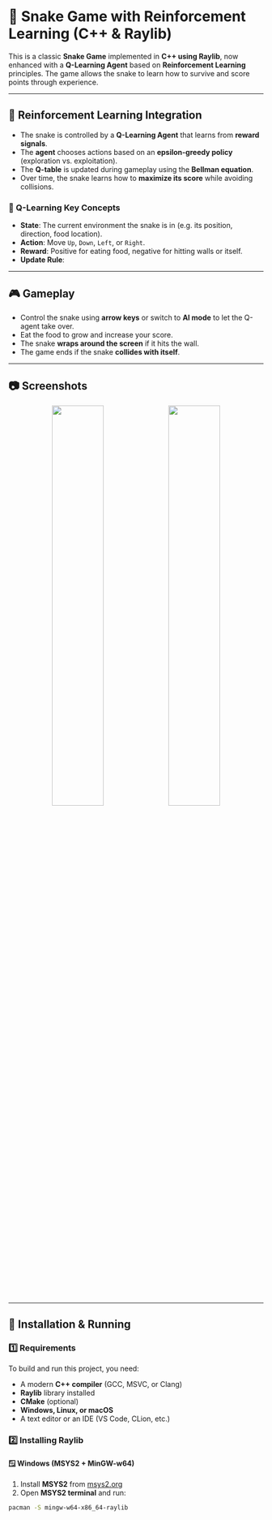 # 🐍 Snake Game with Reinforcement Learning (C++ & Raylib)

This is a classic **Snake Game** implemented in **C++ using Raylib**, now enhanced with a **Q-Learning Agent** based on **Reinforcement Learning** principles. The game allows the snake to learn how to survive and score points through experience.

---

## 🧠 Reinforcement Learning Integration

- The snake is controlled by a **Q-Learning Agent** that learns from **reward signals**.
- The **agent** chooses actions based on an **epsilon-greedy policy** (exploration vs. exploitation).
- The **Q-table** is updated during gameplay using the **Bellman equation**.
- Over time, the snake learns how to **maximize its score** while avoiding collisions.

### 🔢 Q-Learning Key Concepts

- **State**: The current environment the snake is in (e.g. its position, direction, food location).
- **Action**: Move `Up`, `Down`, `Left`, or `Right`.
- **Reward**: Positive for eating food, negative for hitting walls or itself.
- **Update Rule**:






---

## 🎮 Gameplay

- Control the snake using **arrow keys** or switch to **AI mode** to let the Q-agent take over.
- Eat the food to grow and increase your score.
- The snake **wraps around the screen** if it hits the wall.
- The game ends if the snake **collides with itself**.

---

## 📷 Screenshots

<p align="center">
<img src="https://github.com/user-attachments/assets/b3f1f9ca-b0cf-4477-abc5-b065a5f4163d" width="45%" />
<img src="https://github.com/user-attachments/assets/43488e8e-2537-4c05-a150-475caf7368bb" width="45%" />
</p>

---

## 🔧 Installation & Running

### 1️⃣ Requirements

To build and run this project, you need:

- A modern **C++ compiler** (GCC, MSVC, or Clang)
- **Raylib** library installed
- **CMake** (optional)
- **Windows, Linux, or macOS**
- A text editor or an IDE (VS Code, CLion, etc.)

### 2️⃣ Installing Raylib

#### 🪟 Windows (MSYS2 + MinGW-w64)

1. Install **MSYS2** from [msys2.org](https://www.msys2.org/)
2. Open **MSYS2 terminal** and run:
 ```sh
 pacman -S mingw-w64-x86_64-raylib
